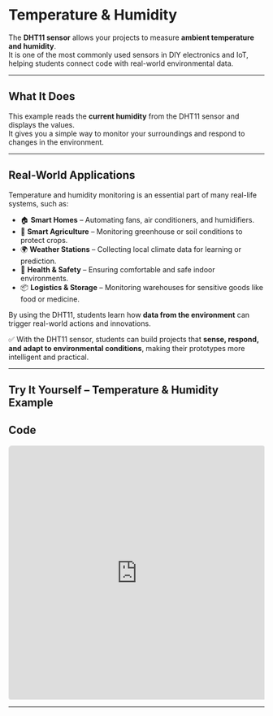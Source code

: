 # Temperature & Humidity

The **DHT11 sensor** allows your projects to measure **ambient temperature and humidity**.  
It is one of the most commonly used sensors in DIY electronics and IoT, helping students connect code with real-world environmental data.

---

## What It Does
This example reads the **current humidity** from the DHT11 sensor and displays the values.  
It gives you a simple way to monitor your surroundings and respond to changes in the environment.

---

## Real-World Applications
Temperature and humidity monitoring is an essential part of many real-life systems, such as:

- 🏠 **Smart Homes** – Automating fans, air conditioners, and humidifiers.  
- 🌱 **Smart Agriculture** – Monitoring greenhouse or soil conditions to protect crops.  
- 🌍 **Weather Stations** – Collecting local climate data for learning or prediction.  
- 🏥 **Health & Safety** – Ensuring comfortable and safe indoor environments.  
- 📦 **Logistics & Storage** – Monitoring warehouses for sensitive goods like food or medicine.  

By using the DHT11, students learn how **data from the environment** can trigger real-world actions and innovations.

✅ With the DHT11 sensor, students can build projects that **sense, respond, and adapt to environmental conditions**, making their prototypes more intelligent and practical.

---

## Try It Yourself – Temperature & Humidity Example

## Code
<div style="position:relative; height:500px; width:100%; overflow:hidden;">
  <iframe
    style="position:absolute; top:0; left:0; width:100%; height:100%; border:1px solid #e0e0e0; border-radius:6px;"
    src="https://makecode.microbit.org/S02299-13317-95503-54187"
    allowfullscreen="allowfullscreen"
    frameborder="0"
    sandbox="allow-popups allow-forms allow-scripts allow-same-origin allow-downloads">
  </iframe>
</div>


---




